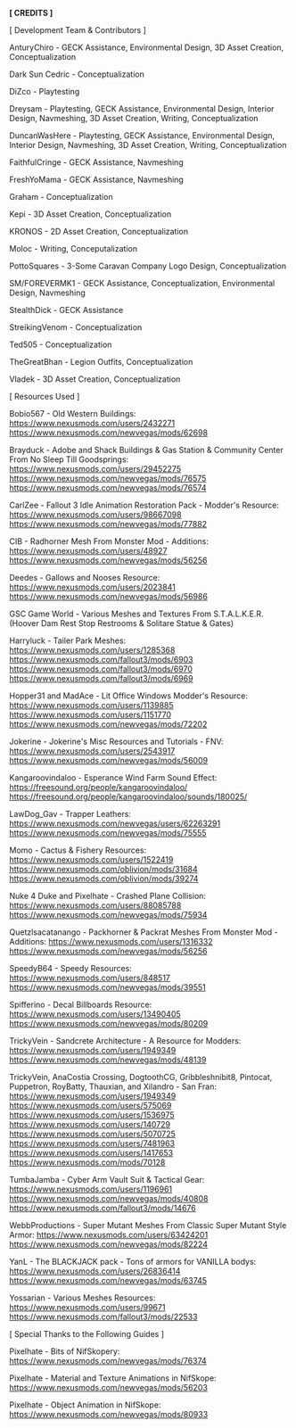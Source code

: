 **[ CREDITS ]**

[ Development Team & Contributors ]

AnturyChiro - GECK Assistance, Environmental Design, 3D Asset Creation, Conceptualization

Dark Sun Cedric - Conceptualization

DiZco - Playtesting

Dreysam - Playtesting, GECK Assistance, Environmental Design, Interior Design, Navmeshing, 3D Asset Creation, Writing, Conceptualization

DuncanWasHere - Playtesting, GECK Assistance, Environmental Design, Interior Design, Navmeshing, 3D Asset Creation, Writing, Conceptualization

FaithfulCringe - GECK Assistance, Navmeshing

FreshYoMama - GECK Assistance, Navmeshing

Graham - Conceptualization

Kepi - 3D Asset Creation, Conceptualization

KRONOS - 2D Asset Creation, Conceptualization

Moloc - Writing, Conceputalization

PottoSquares - 3-Some Caravan Company Logo Design, Conceptualization

SM/FOREVERMK1 - GECK Assistance, Conceptualization, Environmental Design, Navmeshing

StealthDick - GECK Assistance

StreikingVenom - Conceptualization

Ted505 - Conceptualization

TheGreatBhan - Legion Outfits, Conceptualization

Vladek - 3D Asset Creation, Conceptualization




[ Resources Used ]

Bobio567 - Old Western Buildings:
https://www.nexusmods.com/users/2432271
https://www.nexusmods.com/newvegas/mods/62698

Brayduck - Adobe and Shack Buildings & Gas Station & Community Center From No Sleep Till Goodsprings:
https://www.nexusmods.com/users/29452275
https://www.nexusmods.com/newvegas/mods/76575
https://www.nexusmods.com/newvegas/mods/76574

CarlZee - Fallout 3 Idle Animation Restoration Pack - Modder's Resource:
https://www.nexusmods.com/users/98667098
https://www.nexusmods.com/newvegas/mods/77882

CIB - Radhorner Mesh From Monster Mod - Additions:
https://www.nexusmods.com/users/48927
https://www.nexusmods.com/newvegas/mods/56256

Deedes - Gallows and Nooses Resource:
https://www.nexusmods.com/users/2023841
https://www.nexusmods.com/newvegas/mods/56986

GSC Game World - Various Meshes and Textures From S.T.A.L.K.E.R. (Hoover Dam Rest Stop Restrooms & Solitare Statue & Gates)

Harryluck - Tailer Park Meshes:
https://www.nexusmods.com/users/1285368
https://www.nexusmods.com/fallout3/mods/6903
https://www.nexusmods.com/fallout3/mods/6970
https://www.nexusmods.com/fallout3/mods/6969

Hopper31 and MadAce - Lit Office Windows Modder's Resource:
https://www.nexusmods.com/users/1139885
https://www.nexusmods.com/users/1151770
https://www.nexusmods.com/newvegas/mods/72202

Jokerine - Jokerine's Misc Resources and Tutorials - FNV:
https://www.nexusmods.com/users/2543917
https://www.nexusmods.com/newvegas/mods/56009

Kangaroovindaloo - Esperance Wind Farm Sound Effect:
https://freesound.org/people/kangaroovindaloo/
https://freesound.org/people/kangaroovindaloo/sounds/180025/

LawDog_Gav - Trapper Leathers:
https://www.nexusmods.com/newvegas/users/62263291
https://www.nexusmods.com/newvegas/mods/75555

Momo - Cactus & Fishery Resources:
https://www.nexusmods.com/users/1522419
https://www.nexusmods.com/oblivion/mods/31684
https://www.nexusmods.com/oblivion/mods/39274

Nuke 4 Duke and Pixelhate - Crashed Plane Collision:
https://www.nexusmods.com/users/88085788
https://www.nexusmods.com/newvegas/mods/75934

Quetzlsacatanango - Packhorner & Packrat Meshes From Monster Mod - Additions:
https://www.nexusmods.com/users/1316332
https://www.nexusmods.com/newvegas/mods/56256

SpeedyB64 - Speedy Resources:
https://www.nexusmods.com/users/848517
https://www.nexusmods.com/newvegas/mods/39551

Spifferino - Decal Billboards Resource:
https://www.nexusmods.com/users/13490405
https://www.nexusmods.com/newvegas/mods/80209

TrickyVein - Sandcrete Architecture - A Resource for Modders:
https://www.nexusmods.com/users/1949349
https://www.nexusmods.com/newvegas/mods/48139

TrickyVein,  AnaCostia Crossing, DogtoothCG, Gribbleshnibit8, Pintocat, Puppetron, RoyBatty, Thauxian, and Xilandro - San Fran:
https://www.nexusmods.com/users/1949349
https://www.nexusmods.com/users/575069
https://www.nexusmods.com/users/1536975
https://www.nexusmods.com/users/140729
https://www.nexusmods.com/users/5070725
https://www.nexusmods.com/users/7481963
https://www.nexusmods.com/users/1417653
https://www.nexusmods.com/mods/70128

TumbaJamba - Cyber Arm Vault Suit & Tactical Gear:
https://www.nexusmods.com/users/1196961
https://www.nexusmods.com/newvegas/mods/40808
https://www.nexusmods.com/fallout3/mods/14676

WebbProductions - Super Mutant Meshes From Classic Super Mutant Style Armor:
https://www.nexusmods.com/users/63424201
https://www.nexusmods.com/newvegas/mods/82224

YanL - The BLACKJACK pack - Tons of armors for VANILLA bodys:
https://www.nexusmods.com/users/26836414
https://www.nexusmods.com/newvegas/mods/63745

Yossarian - Various Meshes Resources:
https://www.nexusmods.com/users/99671
https://www.nexusmods.com/fallout3/mods/22533




[ Special Thanks to the Following Guides ]

Pixelhate - Bits of NifSkopery:
https://www.nexusmods.com/newvegas/mods/76374

Pixelhate - Material and Texture Animations in NifSkope:
https://www.nexusmods.com/newvegas/mods/56203

Pixelhate - Object Animation in NifSkope:
https://www.nexusmods.com/newvegas/mods/80933
